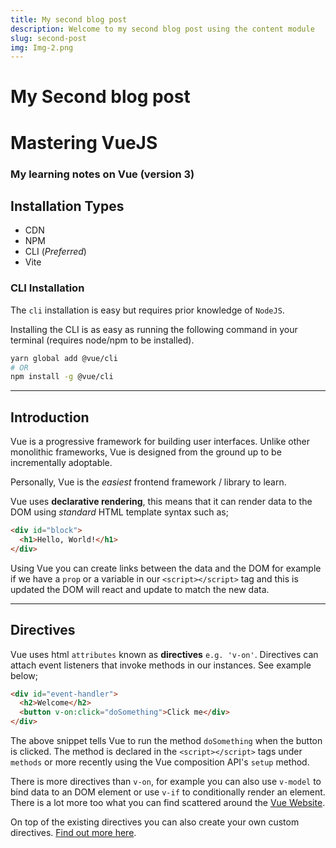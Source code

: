 ```yaml
---
title: My second blog post
description: Welcome to my second blog post using the content module
slug: second-post
img: Img-2.png
---
```


# My Second blog post


# Mastering VueJS
### My learning notes on Vue (version 3)

## Installation Types

- CDN
- NPM
- CLI (_Preferred_)
- Vite

### CLI Installation
The `cli` installation is easy but requires prior knowledge of `NodeJS`.

Installing the CLI is as easy as running the following command in your terminal (requires node/npm to be installed).

``` sh
yarn global add @vue/cli
# OR
npm install -g @vue/cli
```

---

## Introduction

Vue is a progressive framework for building user interfaces. Unlike other monolithic frameworks, Vue is designed from the ground up to be incrementally adoptable.

Personally, Vue is the _easiest_ frontend framework / library to learn.

Vue uses __declarative rendering__, this means that it can render data to the DOM using _standard_ HTML template syntax such as;

```html
<div id="block">
  <h1>Hello, World!</h1>
</div>
```

Using Vue you can create links between the data and the DOM for example if we have a `prop` or a variable in our `<script></script>` tag and this is updated the DOM will react and update to match the new data.

---

## Directives

Vue uses html `attributes` known as __directives__ `e.g. 'v-on'`. Directives can attach event listeners that invoke methods in our instances. See example below;

```html
<div id="event-handler">
  <h2>Welcome</h2>
  <button v-on:click="doSomething">Click me</div>
</div>
```

The above snippet tells Vue to run the method `doSomething` when the button is clicked. The method is declared in the `<script></script>` tags under `methods` or more recently using the Vue composition API's `setup` method.

There is more directives than `v-on`, for example you can also use `v-model` to bind data to an DOM element or use `v-if` to conditionally render an element. There is a lot more too what you can find scattered around the [Vue Website](https://v3.vuejs.org/guide/).

On top of the existing directives you can also create your own custom directives. [Find out more here](https://v3.vuejs.org/guide/custom-directive.html#intro).

